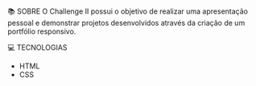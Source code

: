 📚 SOBRE
O Challenge II possui o objetivo de realizar uma apresentação pessoal e demonstrar projetos desenvolvidos através da criação de um portfólio responsivo.

💻 TECNOLOGIAS

- HTML
- CSS
